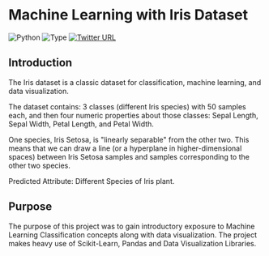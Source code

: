 # Machine Learning with Iris Dataset

![Python](https://img.shields.io/badge/python-3.x-orange.svg)
![Type](https://img.shields.io/badge/Machine-Learning-red.svg)
[![Twitter URL](https://img.shields.io/twitter/url/https/twitter.com/jithinharidaas.svg?style=social&label=Follow%20%40jithinharidaas)](https://twitter.com/jithinharidaas)


## Introduction
The Iris dataset is a classic dataset for classification, machine learning, and data visualization.

The dataset contains: 3 classes (different Iris species) with 50 samples each, and then four numeric properties about those classes: Sepal Length, Sepal Width, Petal Length, and Petal Width.

One species, Iris Setosa, is "linearly separable" from the other two. This means that we can draw a line (or a hyperplane in higher-dimensional spaces) between Iris Setosa samples and samples corresponding to the other two species.

Predicted Attribute: Different Species of Iris plant.

## Purpose
The purpose of this project was to gain introductory exposure to Machine Learning Classification concepts along with data visualization. The project makes heavy use of Scikit-Learn, Pandas and Data Visualization Libraries.
